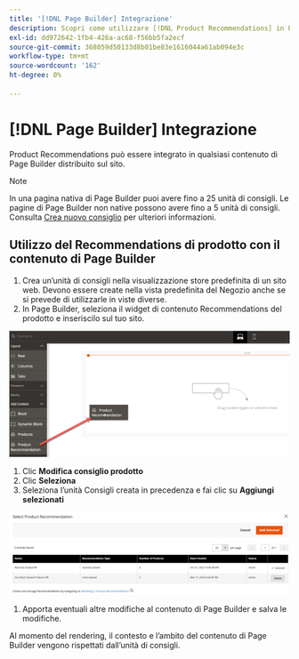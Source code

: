 ```yaml
---
title: '[!DNL Page Builder] Integrazione'
description: Scopri come utilizzare [!DNL Product Recommendations] in Page Builder.
exl-id: dd972642-1fb4-426a-ac68-f56bb5fa2ecf
source-git-commit: 368059d50133d8b01be83e1616044a61ab094e3c
workflow-type: tm+mt
source-wordcount: '162'
ht-degree: 0%

---
```


# [!DNL Page Builder] Integrazione

Product Recommendations può essere integrato in qualsiasi contenuto di Page Builder distribuito sul sito.

>[!NOTE]
>
> In una pagina nativa di Page Builder puoi avere fino a 25 unità di consigli. Le pagine di Page Builder non native possono avere fino a 5 unità di consigli. Consulta [Crea nuovo consiglio](create.md) per ulteriori informazioni.

## Utilizzo del Recommendations di prodotto con il contenuto di Page Builder

1. Crea un’unità di consigli nella visualizzazione store predefinita di un sito web. Devono essere create nella vista predefinita del Negozio anche se si prevede di utilizzarle in viste diverse.
1. In Page Builder, seleziona il widget di contenuto Recommendations del prodotto e inseriscilo sul tuo sito.

![Inserisci unità per consigli](assets/pb-insert.png)

1. Clic **Modifica consiglio prodotto**
1. Clic **Seleziona**
1. Seleziona l’unità Consigli creata in precedenza e fai clic su **Aggiungi selezionati**

![Inserisci unità per consigli](assets/pb-select.png)

1. Apporta eventuali altre modifiche al contenuto di Page Builder e salva le modifiche.

Al momento del rendering, il contesto e l’ambito del contenuto di Page Builder vengono rispettati dall’unità di consigli.
